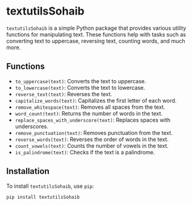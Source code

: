# textutilsSohaib

`textutilsSohaib` is a simple Python package that provides various utility functions for manipulating text. These functions help with tasks such as converting text to uppercase, reversing text, counting words, and much more.

## Functions

- `to_uppercase(text)`: Converts the text to uppercase.
- `to_lowercase(text)`: Converts the text to lowercase.
- `reverse_text(text)`: Reverses the text.
- `capitalize_words(text)`: Capitalizes the first letter of each word.
- `remove_whitespace(text)`: Removes all spaces from the text.
- `word_count(text)`: Returns the number of words in the text.
- `replace_spaces_with_underscore(text)`: Replaces spaces with underscores.
- `remove_punctuation(text)`: Removes punctuation from the text.
- `reverse_words(text)`: Reverses the order of words in the text.
- `count_vowels(text)`: Counts the number of vowels in the text.
- `is_palindrome(text)`: Checks if the text is a palindrome.

## Installation

To install `textutilsSohaib`, use `pip`:

```bash
pip install textutilsSohaib
```
